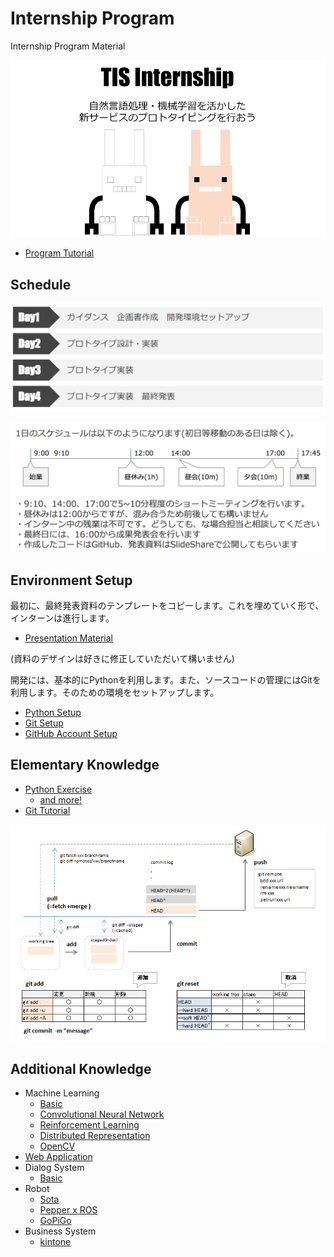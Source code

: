# Internship Program

Internship Program Material

![TISInternship.png](./images/TISInternship.png)

* [Program Tutorial](https://docs.google.com/presentation/d/1Us7osvZ7Q8Axx3fMVzzsHn3ASmV2pOcCVR5eckx-rEc/edit?usp=sharing)

## Schedule

![flow.PNG](./images/flow.PNG)

![daily_schedule.PNG](./images/daily_schedule.PNG)

## Environment Setup

最初に、最終発表資料のテンプレートをコピーします。これを埋めていく形で、インターンは進行します。

* [Presentation Material](https://docs.google.com/presentation/d/14eGoUcWjr9JkcgVFv14PI8xXpjvtkCS2VMJWU9_fYSk/edit?usp=sharing)

(資料のデザインは好きに修正していただいて構いません)

開発には、基本的にPythonを利用します。また、ソースコードの管理にはGitを利用します。そのための環境をセットアップします。

* [Python Setup](http://qiita.com/icoxfog417/items/950b8af9100b64c0d8f9)
* [Git Setup](https://git-scm.com/downloads)
* [GitHub Account Setup](https://github.com/)

## Elementary Knowledge

* [Python Exercise](https://github.com/icoxfog417/python_exercises)
  * [and more!](http://qiita.com/icoxfog417/items/3a5d1d31632a7225f92a#_reference-2cbe716b9e4b8408c088)
* [Git Tutorial](http://qiita.com/icoxfog417/items/617094c6f9018149f41f)

![git.PNG](./images/git.PNG)

## Additional Knowledge

* Machine Learning
  * [Basic](https://github.com/icoxfog417/baby_steps_of_machine_learning)
  * [Convolutional Neural Network](http://qiita.com/icoxfog417/items/5aa1b3f87bb294f84bac)
  * [Reinforcement Learning](https://github.com/icoxfog417/techcircle_openai_handson)
  * [Distributed Representation](https://github.com/icoxfog417/fastTextJapaneseTutorial)
  * [OpenCV](http://qiita.com/icoxfog417/items/53e61496ad980c41a08e)
* [Web Application](https://www.slideshare.net/takahirokubo7792/web-application-tutorial)
* Dialog System 
  * [Basic](http://qiita.com/Hironsan/items/0373339388f460cebb08)
* Robot
  * [Sota](http://qiita.com/ykoga/items/755637e4af0491c56e89)
  * [Pepper x ROS](http://qiita.com/ykoga/items/1ffe02c9cd4af42e4200#%E5%8F%82%E8%80%83)
  * [GoPiGo](https://codezine.jp/article/detail/9829)
* Business System
  * [kintone](http://qiita.com/Hironsan/items/a81eef912881b1051de5)

